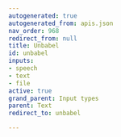 ```yaml
---
autogenerated: true
autogenerated_from: apis.json
nav_order: 968
redirect_from: null
title: Unbabel
id: unbabel
inputs:
- speech
- text
- file
active: true
grand_parent: Input types
parent: Text
redirect_to: unbabel

---
```



